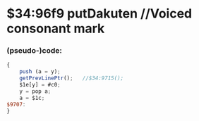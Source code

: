 ﻿
# $34:96f9 putDakuten	//Voiced consonant mark



### (pseudo-)code:
```js
{
	push (a = y);
	getPrevLinePtr();	//$34:9715();
	$1e[y] = #c0;
	y = pop a;
	a = $1c;
$9707:
}
```



